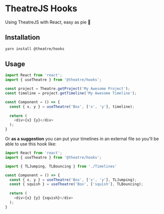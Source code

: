# TheatreJS Hooks

Using TheatreJS with React, easy as pie 🥧

## Installation

```bash
yarn install @theatre/hooks
```

## Usage

```typescript
import React from 'react';
import { useTheatre } from '@theatre/hooks';

const project = Theatre.getProject('My Awesome Project');
const timeline = project.getTimeline('My Awesome Timeline');

const Component = () => {
  const { x, y } = useTheatre('Box', ['x', 'y'], timeline);
  
  return (
    <div>{x} {y}</div>
  );
}
```

Or **as a suggestion** you can put your timelines in an external file so you'll be able to use this hook like:


```typescript
import React from 'react';
import { useTheatre } from '@theatre/hooks';

import { TLJumping, TLBouncing } from './Timelines'

const Component = () => {
  const { x, y } = useTheatre('Box', ['x', 'y'], TLJumping);
  const { squish } = useTheatre('Box', ['squish'], TLBouncing);
  
  return (
    <div>{x} {y} {squish}</div>
  );
}
```